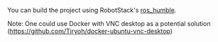 You can build the project using RobotStack's [ros_humble](https://github.com/RoboStack/ros-humble).

Note:
One could use Docker with VNC desktop as a potential solution (https://github.com/Tiryoh/docker-ubuntu-vnc-desktop)